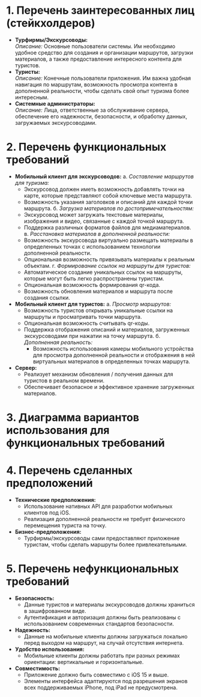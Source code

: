 # 1. Перечень заинтересованных лиц (стейкхолдеров)
* **Турфирмы/Экскурсоводы:**  
  *Описание:* Основные пользователи системы. Им необходимо удобное средство для создания и организации маршрутов, загрузки материалов, а также предоставление интересного контента для туристов.  
* **Туристы:**  
  *Описание:* Конечные пользователи приложения. Им важна удобная навигация по маршрутам, возможность просмотра контента в дополненной реальности, чтобы сделать свой опыт туризма более интересным.  
* **Системные администраторы:**  
  *Описание:* Лица, ответственные за обслуживание сервера, обеспечение его надежности, безопасности, и обработку данных, загружаемых экскурсоводами.  

# 2. Перечень функциональных требований
* **Мобильный клиент для экскурсоводов:**
  а. *Составление маршрутов для туризма:*
    - Экскурсовод должен иметь возможность добавлять точки на карте, которые представляют собой ключевые места маршрута.
    - Возможность указания заголовков и описаний для каждой точки маршрута.
  б. *Загрузка материалов по достопримечательностям:*
    - Экскурсовод может загружать текстовые материалы, изображения и видео, связанные с каждой точкой маршрута.
    - Поддержка различных форматов файлов для медиаматериалов.
  в. *Расстановка материалов в дополненной реальности:*
    - Возможность экскурсовода виртуально размещать материалы в определенных точках с использованием технологии дополненной реальности.
    - Опциональная возможность привязывать материалы к реальным объектам.
  г. *Формирование ссылок на маршруты для туристов:*
    - Автоматическое создание уникальных ссылок на маршруты, которые могут быть легко распространены туристам.
    - Опциональная возможность формирования qr-кода.
    - Возможность обновления материалов и маршрута после создания ссылки.
* **Мобильный клиент для туристов:**
  а. *Просмотр маршрутов:*
    - Возможность туристов открывать уникальные ссылки на маршруты и просматривать точки маршрута.
    - Опциональная возможность считывать qr-коды.
    - Поддержка отображения описаний и материалов, загруженных экскурсоводами при нажатии на точку маршрута.
  б. *Дополненная реальность:*
      - Возможность использования камеры мобильного устройства для просмотра дополненной реальности и отображения в ней виртуальных материалов в определенных точках маршрута.
* **Сервер:**
  - Реализует механизм обновления / получения данных для туристов в реальном времени.
  - Обеспечивает безопасное и эффективное хранение загруженных материалов.

# 3. Диаграмма вариантов использования для функциональных требований

# 4. Перечень сделанных предположений
* **Технические предположения:**
  - Использование нативных API для разработки мобильных клиентов под iOS.
  - Реализация дополненной реальности не требует физического перемещения туриста на точку.
* **Бизнес-предположения:**
  - Турфирмы/экскурсоводы сами предоставляют приложение туристам, чтобы сделать маршруты более привлекательными.

# 5. Перечень нефункциональных требований
* **Безопасность:**
  - Данные туристов и материалы экскурсоводов должны храниться в зашифрованном виде.
  - Аутентификация и авторизация должны быть реализованы с использованием современных стандартов безопасности.
* **Надежность:**
   - Данные на мобильные клиенты должны загружаться локально перед выходом на маршрут, на случай отсутствия интернета.
* **Удобство использования:**
   - Мобильные клиенты должны работать при разных режимах ориентации: вертикальные и горизонтальные.
* **Совместимость:**
  - Приложение должно быть совместимо с iOS 15 и выше.
  - Элементы интерфейса адаптируются под разрешения экранов всех поддерживаемых iPhone, под iPad не предусмотрена.
